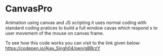 # CanvasPro
Animation using canvas and JS scripting it uses normal coding with standard coding pratices to build a full window cavas which respond s to user movement of the mouse on canvas frame.

To see how this code works you can visit to the link given below:
https://codepen.io/Ajay_Singh04/pen/gBBrzY 

